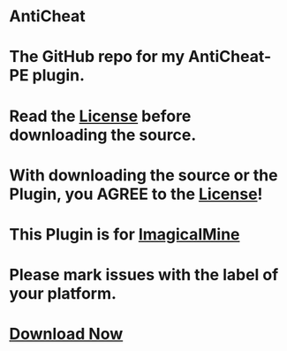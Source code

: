 # AntiCheat

# The GitHub repo for my AntiCheat-PE plugin.


# Read the [License](https://github.com/DarkWav/AntiCheat/blob/master/LICENSE.md) before downloading the source.


# With downloading the source or the Plugin, you AGREE to the [License](https://github.com/DarkWav/AntiCheat/blob/master/LICENSE.md)!


# This Plugin is for [ImagicalMine](https://github.com/Inactive-to-Reactive/ImagicalMine)


# Please mark issues with the label of your platform.


# [Download Now](https://forums.imagicalmine.net/plugins/anticheat.52/download?version=787)

